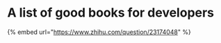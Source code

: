 # A list of good books for developers

{% embed url="https://www.zhihu.com/question/23174048" %}



